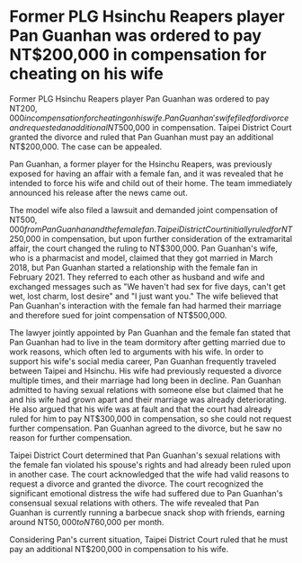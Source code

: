 # Former PLG Hsinchu Reapers player Pan Guanhan was ordered to pay NT$200,000 in compensation for cheating on his wife 
 Former PLG Hsinchu Reapers player Pan Guanhan was ordered to pay NT$200,000 in compensation for cheating on his wife. Pan Guanhan's wife filed for divorce and requested an additional NT$500,000 in compensation. Taipei District Court granted the divorce and ruled that Pan Guanhan must pay an additional NT$200,000. The case can be appealed.

Pan Guanhan, a former player for the Hsinchu Reapers, was previously exposed for having an affair with a female fan, and it was revealed that he intended to force his wife and child out of their home. The team immediately announced his release after the news came out.

The model wife also filed a lawsuit and demanded joint compensation of NT$500,000 from Pan Guanhan and the female fan. Taipei District Court initially ruled for NT$250,000 in compensation, but upon further consideration of the extramarital affair, the court changed the ruling to NT$300,000. Pan Guanhan's wife, who is a pharmacist and model, claimed that they got married in March 2018, but Pan Guanhan started a relationship with the female fan in February 2021. They referred to each other as husband and wife and exchanged messages such as "We haven't had sex for five days, can't get wet, lost charm, lost desire" and "I just want you." The wife believed that Pan Guanhan's interaction with the female fan had harmed their marriage and therefore sued for joint compensation of NT$500,000.

The lawyer jointly appointed by Pan Guanhan and the female fan stated that Pan Guanhan had to live in the team dormitory after getting married due to work reasons, which often led to arguments with his wife. In order to support his wife's social media career, Pan Guanhan frequently traveled between Taipei and Hsinchu. His wife had previously requested a divorce multiple times, and their marriage had long been in decline. Pan Guanhan admitted to having sexual relations with someone else but claimed that he and his wife had grown apart and their marriage was already deteriorating. He also argued that his wife was at fault and that the court had already ruled for him to pay NT$300,000 in compensation, so she could not request further compensation. Pan Guanhan agreed to the divorce, but he saw no reason for further compensation.

Taipei District Court determined that Pan Guanhan's sexual relations with the female fan violated his spouse's rights and had already been ruled upon in another case. The court acknowledged that the wife had valid reasons to request a divorce and granted the divorce. The court recognized the significant emotional distress the wife had suffered due to Pan Guanhan's consensual sexual relations with others. The wife revealed that Pan Guanhan is currently running a barbecue snack shop with friends, earning around NT$50,000 to NT$60,000 per month.

Considering Pan's current situation, Taipei District Court ruled that he must pay an additional NT$200,000 in compensation to his wife.